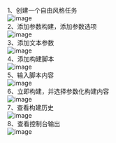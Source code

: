 1、创建一个自由风格任务  
![image](https://github.com/mykubernetes/linux-install/blob/master/image/jenkins4.png)  
2、添加参数构建，添加参数选项  
![image](https://github.com/mykubernetes/linux-install/blob/master/image/jenkins5.png)  
3、添加文本参数  
![image](https://github.com/mykubernetes/linux-install/blob/master/image/jenkins6.png)  
4、添加构建脚本  
![image](https://github.com/mykubernetes/linux-install/blob/master/image/jenkins7.png)  
5、输入脚本内容  
![image](https://github.com/mykubernetes/linux-install/blob/master/image/jenkins8.png)  
6、立即构建，并选择参数化构建内容  
![image](https://github.com/mykubernetes/linux-install/blob/master/image/jenkins9.png)  
7、查看构建历史  
![image](https://github.com/mykubernetes/linux-install/blob/master/image/jenkins10.png)  
8、查看控制台输出  
![image](https://github.com/mykubernetes/linux-install/blob/master/image/jenkins11.png)  
